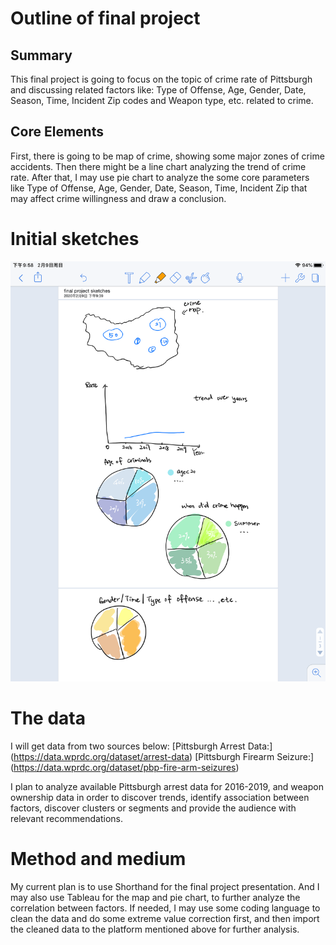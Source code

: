 # Outline of final project

## Summary
This final project is going to focus on the topic of crime rate of Pittsburgh and discussing related factors like: Type of Offense, Age, Gender, Date, Season, Time, Incident Zip codes and Weapon type, etc. related to crime.

## Core Elements
First, there is going to be map of crime, showing some major zones of crime accidents. Then there might be a line chart analyzing the trend of crime rate. After that, I may use pie chart to analyze the some core parameters like Type of Offense, Age, Gender, Date, Season, Time, Incident Zip that may affect crime willingness and draw a conclusion. 

# Initial sketches
![final project sketches](sketches.PNG)

# The data

I will get data from two sources below:
[Pittsburgh Arrest Data:] (https://data.wprdc.org/dataset/arrest-data)
[Pittsburgh Firearm Seizure:] (https://data.wprdc.org/dataset/pbp-fire-arm-seizures)

I plan to analyze available Pittsburgh arrest data for 2016-2019, and weapon ownership data in order to discover trends, identify association between factors, discover clusters or segments and provide the audience with relevant recommendations.

# Method and medium

My current plan is to use Shorthand for the final project presentation. And I may also use Tableau for the map and pie chart, to further analyze the correlation between factors. If needed, I may use some coding language to clean the data and do some extreme value correction first, and then import the cleaned data to the platform mentioned above for further analysis. 

